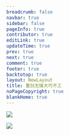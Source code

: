 ```yaml
---
breadcrumb: false
navbar: true
sidebar: false
pageInfo: true
contributor: true
editLink: true
updateTime: true
prev: true
next: true
comment: true
footer: true
backtotop: true
layout: NewLayout
title: 重剑无锋大巧不工
noPageCopyright: true
blankHome: true
---
```


[//]: # (<MacbookAir/>)
[//]: # (![]&#40;https://img.springlearn.cn/blog/learn_1648126927000.png&#41;)

[//]: # (<Coding/>)

<Djt/>


![](https://img.springlearn.cn/blog/learn_1610273706000.png)


![](https://img.springlearn.cn/blog/learn_1610273619000.png)


<DownloadBtn url='https://nodejs.org/dist/v15.9.0/node-v15.9.0.pkg' />
